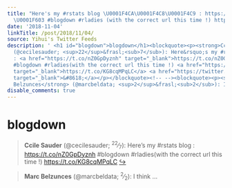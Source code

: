 ```yaml
---
title: "Here's my #rstats blog \U0001F4CA\U0001F4C8\U0001F4C9 : https://t.co/nZ0GpDyznh
  \U0001F603 #blogdown #rladies (with the correct url this time !) https://t.co/KG8cqMPqLC"
date: '2018-11-04'
linkTitle: /post/2018/11/04/
source: Yihui's Twitter Feeds
description: ' <h1 id="blogdown">blogdown</h1><blockquote><p><strong>Ccile Sauder</strong>
  (@cecilesauder; <sup>22</sup>&frasl;<sub>7</sub>): Here&rsquo;s my #rstats blog
  : <a href="https://t.co/nZ0GpDyznh" target="_blank">https://t.co/nZ0GpDyznh</a>
  #blogdown #rladies(with the correct url this time !) <a href="https://t.co/KG8cqMPqLC"
  target="_blank">https://t.co/KG8cqMPqLC</a> <a href="https://twitter.com/xieyihui/status/1058743858194989056"
  target="_blank">&#8618;</a></p></blockquote><!-- --><blockquote><p><strong>Marc
  Belzunces</strong> (@marcbeldata; <sup>2</sup>&frasl;<sub>2</sub>): I think ...'
disable_comments: true
---
```

 <h1 id="blogdown">blogdown</h1><blockquote><p><strong>Ccile Sauder</strong> (@cecilesauder; <sup>22</sup>&frasl;<sub>7</sub>): Here&rsquo;s my #rstats blog : <a href="https://t.co/nZ0GpDyznh" target="_blank">https://t.co/nZ0GpDyznh</a> #blogdown #rladies(with the correct url this time !) <a href="https://t.co/KG8cqMPqLC" target="_blank">https://t.co/KG8cqMPqLC</a> <a href="https://twitter.com/xieyihui/status/1058743858194989056" target="_blank">&#8618;</a></p></blockquote><!-- --><blockquote><p><strong>Marc Belzunces</strong> (@marcbeldata; <sup>2</sup>&frasl;<sub>2</sub>): I think ...